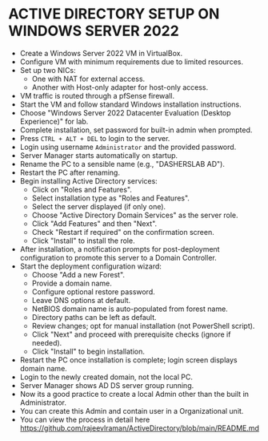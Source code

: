 # ACTIVE DIRECTORY SETUP ON WINDOWS SERVER 2022


- Create a Windows Server 2022 VM in VirtualBox.
- Configure VM with minimum requirements due to limited resources.
- Set up two NICs:
  - One with NAT for external access.
  - Another with Host-only adapter for host-only access.
- VM traffic is routed through a pfSense firewall.
- Start the VM and follow standard Windows installation instructions.
- Choose "Windows Server 2022 Datacenter Evaluation (Desktop Experience)" for lab.
- Complete installation, set password for built-in admin when prompted.
- Press ` CTRL + ALT + DEL ` to login to the server.
- Login using username `Administrator` and the provided password.
- Server Manager starts automatically on startup.
- Rename the PC to a sensible name (e.g., "DASHERSLAB AD").
- Restart the PC after renaming.
- Begin installing Active Directory services:
  - Click on "Roles and Features".
  - Select installation type as "Roles and Features".
  - Select the server displayed (if only one).
  - Choose "Active Directory Domain Services" as the server role.
  - Click "Add Features" and then "Next".
  - Check "Restart if required" on the confirmation screen.
  - Click "Install" to install the role.
- After installation, a notification prompts for post-deployment configuration to promote this server to a Domain Controller.
- Start the deployment configuration wizard:
  - Choose "Add a new Forest".
  - Provide a domain name.
  - Configure optional restore password.
  - Leave DNS options at default.
  - NetBIOS domain name is auto-populated from forest name.
  - Directory paths can be left as default.
  - Review changes; opt for manual installation (not PowerShell script).
  - Click "Next" and proceed with prerequisite checks (ignore if needed).
  - Click "Install" to begin installation.
- Restart the PC once installation is complete; login screen displays domain name.
- Login to the newly created domain, not the local PC.
- Server Manager shows AD DS server group running.
- Now its a good practice to create a local Admin other than the built in Administrator.
- You can create this Admin and contain user in a Organizational unit.
- You can view the process in detail here https://github.com/rajeevlraman/ActiveDirectory/blob/main/README.md
